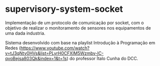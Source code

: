 # supervisory-system-socket
Implementação de um protocolo de comunicação por socket, com o objetivo de realizar o monitoramento de sensores nos equipamentos de uma dada industria.

Sistema desenvolvido com base na playlist Introdução à Programação em Redes (https://www.youtube.com/watch?v=tJ3qNtv0HVs&list=PLyrH0CFXIM5Wzmbv-lC-qvoBejsa803Qk&index=1&t=1s) do professor Ítalo Cunha do DCC.
